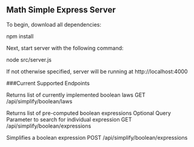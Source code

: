 ## Math Simple Express Server

To begin, download all dependencies:

npm install

Next, start server with the following command:

node src/server.js

If not otherwise specified, server will be running at http://localhost:4000

###Current Supported Endpoints

Returns list of currently implemented boolean laws
GET /api/simplify/boolean/laws

Returns list of pre-computed boolean expressions
Optional Query Parameter to search for individual expression
GET /api/simplify/boolean/expressions

Simplifies a boolean expression
POST /api/simplify/boolean/expressions
